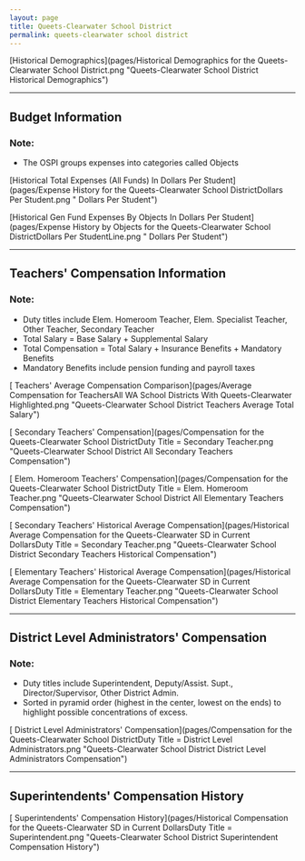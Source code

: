 ```yaml
---
layout: page
title: Queets-Clearwater School District
permalink: queets-clearwater school district
---
```



[Historical Demographics](pages/Historical Demographics for the Queets-Clearwater School District.png "Queets-Clearwater School District Historical Demographics")

___

## Budget Information
### Note:
- The OSPI groups expenses into categories called Objects

[Historical Total Expenses (All Funds) In Dollars Per Student](pages/Expense History for the Queets-Clearwater School DistrictDollars Per Student.png " Dollars Per Student")

[Historical Gen Fund Expenses By Objects In Dollars Per Student](pages/Expense History by Objects for the Queets-Clearwater School DistrictDollars Per StudentLine.png " Dollars Per Student")


___

## Teachers' Compensation Information
### Note:
- Duty titles include Elem. Homeroom Teacher, Elem. Specialist Teacher, Other Teacher, Secondary Teacher
- Total Salary = Base Salary + Supplemental Salary
- Total Compensation = Total Salary + Insurance Benefits + Mandatory Benefits
- Mandatory Benefits include pension funding and payroll taxes

[ Teachers' Average Compensation Comparison](pages/Average Compensation for TeachersAll WA School Districts With Queets-Clearwater Highlighted.png "Queets-Clearwater School District Teachers Average Total Salary")

[ Secondary Teachers' Compensation](pages/Compensation for the Queets-Clearwater School DistrictDuty Title = Secondary Teacher.png "Queets-Clearwater School District All Secondary Teachers Compensation")

[ Elem. Homeroom Teachers' Compensation](pages/Compensation for the Queets-Clearwater School DistrictDuty Title = Elem. Homeroom Teacher.png "Queets-Clearwater School District All Elementary Teachers Compensation")

[ Secondary Teachers' Historical Average Compensation](pages/Historical Average Compensation for the Queets-Clearwater SD in Current DollarsDuty Title = Secondary Teacher.png "Queets-Clearwater School District Secondary Teachers Historical Compensation")

[ Elementary Teachers' Historical Average Compensation](pages/Historical Average Compensation for the Queets-Clearwater SD in Current DollarsDuty Title = Elementary Teacher.png "Queets-Clearwater School District Elementary Teachers Historical Compensation")


___

## District Level Administrators' Compensation

### Note:
- Duty titles include Superintendent, Deputy/Assist. Supt., Director/Supervisor, Other District Admin.
- Sorted in pyramid order (highest in the center, lowest on the ends) to highlight possible concentrations of excess.

[ District Level Administrators' Compensation](pages/Compensation for the Queets-Clearwater School DistrictDuty Title = District Level Administrators.png "Queets-Clearwater School District District Level Administrators Compensation")


___

## Superintendents' Compensation History

[ Superintendents' Compensation History](pages/Historical Compensation for the Queets-Clearwater SD in Current DollarsDuty Title = Superintendent.png "Queets-Clearwater School District Superintendent Compensation History")

